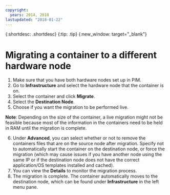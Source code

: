 ```yaml
---
copyright:
  years: 2014, 2018
lastupdated: "2018-01-22"
---
```

{:shortdesc: .shortdesc}
{:tip: .tip}
{:new_window: target="_blank"}

# Migrating a container to a different hardware node

1. Make sure that you have both hardware nodes set up in PIM.
2. Go to **Infrastructure** and select the hardware node that the container is on.
3. Select the container and click **Migrate**.
4. Select the **Destination Node**.
5. Choose if you want the migration to be performed live. 

**Note**: Depending on the size of the container, a live migration might not be feasible because most of the information in the containers need to be held in RAM until the migration is complete.

6. Under **Advanced**, you can select whether or not to remove the containers files that are on the source node after migration. Specify not to automatically start the container on the destination node, or force the migration (which may cause issues if you have another node using the same IP or if the destination node does not have the correct application/OS templates installed and cached).
7. You can view the **Details** to monitor the migration process.
8. The migration is complete. The container automatically moves to the destination node, which can be found under **Infrastructure** in the left menu pane.
